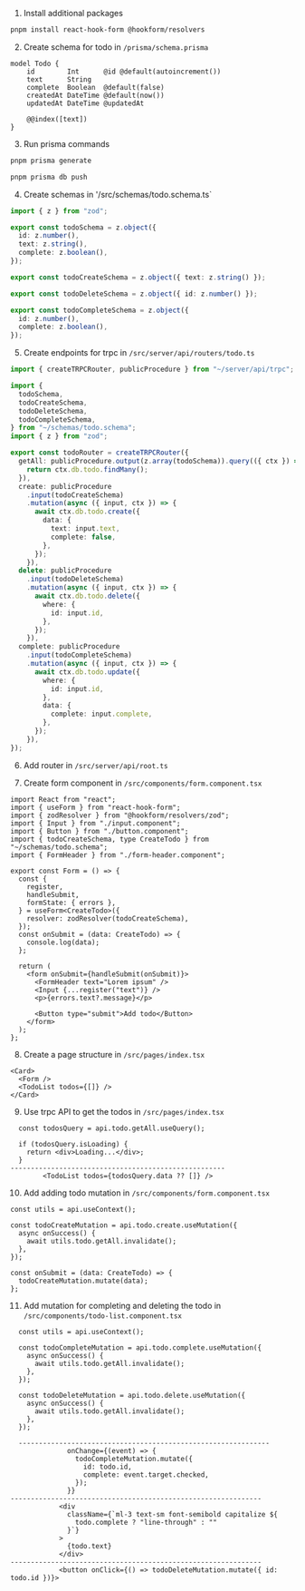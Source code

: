 1. Install additional packages

```sh
pnpm install react-hook-form @hookform/resolvers
```

2. Create schema for todo in `/prisma/schema.prisma`

```prisma
model Todo {
    id        Int      @id @default(autoincrement())
    text      String
    complete  Boolean  @default(false)
    createdAt DateTime @default(now())
    updatedAt DateTime @updatedAt

    @@index([text])
}
```

3. Run prisma commands

```sh
pnpm prisma generate
```

```sh
pnpm prisma db push
```

4. Create schemas in '/src/schemas/todo.schema.ts`

```ts
import { z } from "zod";

export const todoSchema = z.object({
  id: z.number(),
  text: z.string(),
  complete: z.boolean(),
});

export const todoCreateSchema = z.object({ text: z.string() });

export const todoDeleteSchema = z.object({ id: z.number() });

export const todoCompleteSchema = z.object({
  id: z.number(),
  complete: z.boolean(),
});
```

5. Create endpoints for trpc in `/src/server/api/routers/todo.ts`

```ts
import { createTRPCRouter, publicProcedure } from "~/server/api/trpc";

import {
  todoSchema,
  todoCreateSchema,
  todoDeleteSchema,
  todoCompleteSchema,
} from "~/schemas/todo.schema";
import { z } from "zod";

export const todoRouter = createTRPCRouter({
  getAll: publicProcedure.output(z.array(todoSchema)).query(({ ctx }) => {
    return ctx.db.todo.findMany();
  }),
  create: publicProcedure
    .input(todoCreateSchema)
    .mutation(async ({ input, ctx }) => {
      await ctx.db.todo.create({
        data: {
          text: input.text,
          complete: false,
        },
      });
    }),
  delete: publicProcedure
    .input(todoDeleteSchema)
    .mutation(async ({ input, ctx }) => {
      await ctx.db.todo.delete({
        where: {
          id: input.id,
        },
      });
    }),
  complete: publicProcedure
    .input(todoCompleteSchema)
    .mutation(async ({ input, ctx }) => {
      await ctx.db.todo.update({
        where: {
          id: input.id,
        },
        data: {
          complete: input.complete,
        },
      });
    }),
});
```

6. Add router in `/src/server/api/root.ts`

7. Create form component in `/src/components/form.component.tsx`

```tsx
import React from "react";
import { useForm } from "react-hook-form";
import { zodResolver } from "@hookform/resolvers/zod";
import { Input } from "./input.component";
import { Button } from "./button.component";
import { todoCreateSchema, type CreateTodo } from "~/schemas/todo.schema";
import { FormHeader } from "./form-header.component";

export const Form = () => {
  const {
    register,
    handleSubmit,
    formState: { errors },
  } = useForm<CreateTodo>({
    resolver: zodResolver(todoCreateSchema),
  });
  const onSubmit = (data: CreateTodo) => {
    console.log(data);
  };

  return (
    <form onSubmit={handleSubmit(onSubmit)}>
      <FormHeader text="Lorem ipsum" />
      <Input {...register("text")} />
      <p>{errors.text?.message}</p>

      <Button type="submit">Add todo</Button>
    </form>
  );
};
```

8. Create a page structure in `/src/pages/index.tsx`

```tsx
<Card>
  <Form />
  <TodoList todos={[]} />
</Card>
```

9. Use trpc API to get the todos in `/src/pages/index.tsx`

```tsx
  const todosQuery = api.todo.getAll.useQuery();

  if (todosQuery.isLoading) {
    return <div>Loading...</div>;
  }
-----------------------------------------------------
        <TodoList todos={todosQuery.data ?? []} />
```

10. Add adding todo mutation in `/src/components/form.component.tsx`

```tsx
const utils = api.useContext();

const todoCreateMutation = api.todo.create.useMutation({
  async onSuccess() {
    await utils.todo.getAll.invalidate();
  },
});

const onSubmit = (data: CreateTodo) => {
  todoCreateMutation.mutate(data);
};
```

11. Add mutation for completing and deleting the todo in `/src/components/todo-list.component.tsx`

```tsx
  const utils = api.useContext();

  const todoCompleteMutation = api.todo.complete.useMutation({
    async onSuccess() {
      await utils.todo.getAll.invalidate();
    },
  });

  const todoDeleteMutation = api.todo.delete.useMutation({
    async onSuccess() {
      await utils.todo.getAll.invalidate();
    },
  });

  --------------------------------------------------------------
              onChange={(event) => {
                todoCompleteMutation.mutate({
                  id: todo.id,
                  complete: event.target.checked,
                });
              }}
--------------------------------------------------------------
            <div
              className={`ml-3 text-sm font-semibold capitalize ${
                todo.complete ? "line-through" : ""
              }`}
            >
              {todo.text}
            </div>
--------------------------------------------------------------
            <button onClick={() => todoDeleteMutation.mutate({ id: todo.id })}>

```
